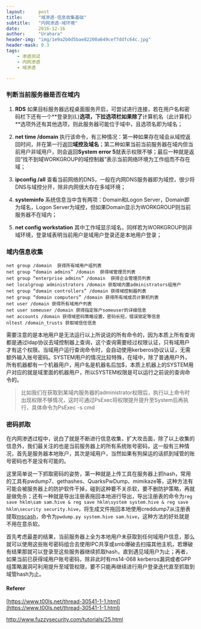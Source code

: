 ```yaml
---
layout:     post
title:      "域渗透-信息收集基础"
subtitle:   "内网渗透-域环境"
date:       2016-12-16
author:     "Urahara"
header-img: "img/1e9a2b0d5bae82200a649cef7ddfc64c.jpg"
header-mask: 0.3
tags:
    - 渗透测试
    - 内网渗透
    - 域渗透

---
```


### 判断当前服务器是否在域内

1. **RDS** 如果目标服务器远程桌面服务开启，可尝试进行连接，若在用户名和密码栏下还有一个**登录到(L)**选项，下拉选项栏如果除了**计算机名（此计算机）**选项外还有其他选项，则此服务器可能位于域中，且选项名即为域名；

2. **net time /domain** 执行该命令，有三种情况：第一种如果存在域会从域控返回时间，并在第一行返回**域控及域名**；第二种如果当前当前服务器在域内但当前用户非域用户，则会返回**System error 5**就表示权限不够；最后一种就是返回“找不到域WORKGROUP的域控制器”表示当前网络环境为工作组而不存在域；

3. **ipconfig /all** 查看当前网络的DNS，一般在内网DNS服务器即为域控，很少将DNS与域控分开，除非内网很大存在多域环境；

4. **systeminfo** 系统信息当中含有两项：Domain和Logon Server，Domain即为域名，Logon Server为域控，但如果Domain显示为WORKGROUP则当前服务器不在域内；

5. **net config workstation** 其中工作域显示域名，同样若为WORKGROUP则非域环境，登录域表明当前用户是域用户登录还是本地用户登录；


### 域内信息收集

```
net group /domain  获得所有域用户组列表
net group “domain admins” /domain  获得域管理员列表
net group “enterprise admins” /domain  获得企业管理员列表
net localgroup administrators /domain 获取域内置administrators组用户
net group “domain controllers” /domain 获得域控制器列表
net group “domain computers” /domain 获得所有域成员计算机列表
net user /domain 获得所有域用户列表
net user someuser /domain 获得指定账户someuser的详细信息
net accounts /domain 获得域密码策略设置，密码长短，错误锁定等信息
nltest /domain_trusts 获取域信任信息
```

​	需要注意的是本地用户是无法运行以上所说说的所有命令的，因为本质上所有查询都是通过ldap协议去域控制器上查询，这个查询需要经过权限认证，只有域用户才有这个权限。当域用户运行查询命令时，会自动使用kerberos协议认证，无需额外输入账号密码。SYSTEM用户的情况比较特殊，在域中，除了普通用户外，所有机器都有一个机器用户，用户名是机器名后加$，本质上机器上的SYSTEM用户对应的就是域里面的机器用户，所以SYSTEM权限是可以运行之前说的查询命令的。

>  比如我们在获取到某域内服务器的administrator权限后，执行以上命令时出现权限不够情况，这时可通过PsExec将权限提升提升至System后再执行，具体命令为PsExec -s cmd

### 密码抓取

​	在内网渗透过程中，说白了就是不断进行信息收集，扩大攻击面，除了以上收集的信息外，我们最关注的也是当前服务器上的所有系统账号密码，这一般有三种情况，首先是服务器本地账户，其次是域用户，当然如果有狗屎运的话抓到域管的账号密码也不是没有可能的。

​	这里简单说一下抓取密码的姿势，第一种就是上传工具在服务器上抓hash，常用的工具有pwdump7、gethashes、QuarksPwDump、mimikaze等，这种方法有可能会被服务器上的防护软件干掉，碰到这种要不关杀软，要不删防护策略，再就是做免杀；还有一种就是导出注册表拖回本地进行导出，导出注册表的命令为`reg save hklm\sam sam.hive & reg save hklm\system system.hive & reg save hklm\security security.hive`，将生成文件拖回本地使用creddump7从注册表提取[mscash](https://github.com/Neohapsis/creddump7)，命令为`pwdump.py system.hive sam.hive`，这种方法的好处就是不用在意杀软。

​	首先考虑最差的结果，当前服务器上全为本地用户未获取到任何域用户信息，那么就可以使用这些账号密码组合去使用IPC共享或smb爆破去扫描其他主机，若爆破有结果那就可以登录至这些服务器继续抓取hash，直到遇见域用户为止；再者，如果当前已获得域用户账号密码，除非此时有ms14-068 kerberos漏洞或者GPP组策略漏洞可利用提升至域管权限，要不只能再继续进行用户登录迭代直至抓取到域管hash为止。

#### Referer

[https://www.t00ls.net/thread-30541-1-1.html](https://www.t00ls.net/thread-30541-1-1.html)

http://www.fuzzysecurity.com/tutorials/25.html

